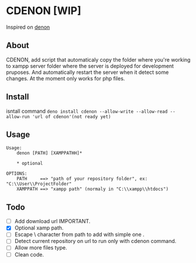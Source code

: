 # CDENON [WIP]

Inspired on [denon](https://github.com/eliassjogreen/denon)

## About

CDENON, add script that automaticaly copy the folder where you're working to xampp
server folder where the server is deployed for development pruposes. And automatically
restart the server when it detect some changes.
At the moment only works for php files.

## Install

isntall command 
`deno install cdenon --allow-write --allow-read --allow-run 'url of cdenon'(not ready yet)`

## Usage

```
Usage:
    denon [PATH] [XAMPPATHH]*

    * optional

OPTIONS:
    PATH     ==> "path of your repository folder", ex: "C:\\User\\ProjectFolder"
    XAMPPATH ==> "xampp path" (normaly in "C:\\xampp\\htdocs")
```

## Todo

-   [ ] Add download url IMPORTANT.
-   [x] Optional xamp path.
-   [ ] Escape \ character from path to add with simple one \.
-   [ ] Detect current repository on url to run only with cdenon command.
-   [ ] Allow more files type.
-   [ ] Clean code.
